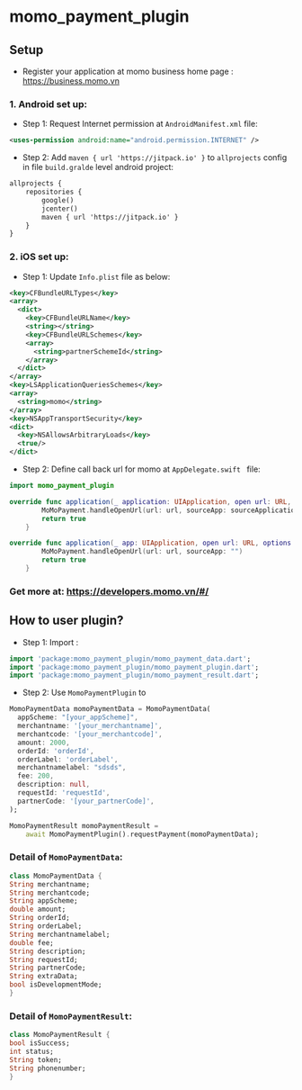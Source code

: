 
# momo_payment_plugin


## Setup

* Register your application at momo business home page : https://business.momo.vn

### 1. Android set up:
* Step 1: Request Internet permission at  ```AndroidManifest.xml``` file:
```xml
<uses-permission android:name="android.permission.INTERNET" />
```
* Step 2: Add ```maven { url 'https://jitpack.io' }``` to ```allprojects``` config in file ```build.gralde``` level android project:
```xml
allprojects {
    repositories {
        google()
        jcenter()
        maven { url 'https://jitpack.io' }
    }
}
```

### 2. iOS set up:
* Step 1: Update ```Info.plist``` file  as below:
```xml
<key>CFBundleURLTypes</key>
<array>
  <dict>
    <key>CFBundleURLName</key>
    <string></string>
    <key>CFBundleURLSchemes</key>
    <array>
      <string>partnerSchemeId</string>
    </array>
  </dict>
</array>
<key>LSApplicationQueriesSchemes</key>
<array>
  <string>momo</string>
</array>
<key>NSAppTransportSecurity</key>
<dict>
  <key>NSAllowsArbitraryLoads</key>
  <true/>
</dict>
```

* Step 2: Define call back url for momo  at ```AppDelegate.swift ``` file:
```swift
import momo_payment_plugin
```
```swift
override func application(_ application: UIApplication, open url: URL, sourceApplication: String?, annotation: Any) -> Bool {
        MoMoPayment.handleOpenUrl(url: url, sourceApp: sourceApplication!)
        return true
    }

override func application(_ app: UIApplication, open url: URL, options: [UIApplicationOpenURLOptionsKey : Any]) -> Bool {
        MoMoPayment.handleOpenUrl(url: url, sourceApp: "")
        return true
    }
```

### Get more at: https://developers.momo.vn/#/

## How to user plugin?

* Step 1: Import :
```Dart
import 'package:momo_payment_plugin/momo_payment_data.dart';
import 'package:momo_payment_plugin/momo_payment_plugin.dart';
import 'package:momo_payment_plugin/momo_payment_result.dart';
```
* Step 2: Use ```MomoPaymentPlugin``` to
```Dart
MomoPaymentData momoPaymentData = MomoPaymentData(
  appScheme: "[your_appScheme]",
  merchantname: '[your_merchantname]',
  merchantcode: '[your_merchantcode]',
  amount: 2000,
  orderId: 'orderId',
  orderLabel: 'orderLabel',
  merchantnamelabel: "sdsds",
  fee: 200,
  description: null,
  requestId: 'requestId',
  partnerCode: '[your_partnerCode]',
);

MomoPaymentResult momoPaymentResult =
    await MomoPaymentPlugin().requestPayment(momoPaymentData);
```
### Detail of ```MomoPaymentData```:
```Dart
class MomoPaymentData {
String merchantname;
String merchantcode;
String appScheme;
double amount;
String orderId;
String orderLabel;
String merchantnamelabel;
double fee;
String description;
String requestId;
String partnerCode;
String extraData;
bool isDevelopmentMode;
}
```

### Detail of ```MomoPaymentResult```:
```Dart
class MomoPaymentResult {
bool isSuccess;
int status;
String token;
String phonenumber;
}
```
